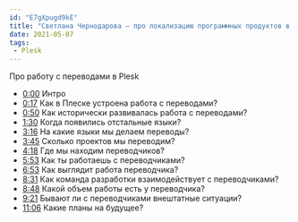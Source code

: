 ```yaml
---
id: "E7gXpugd9kE"
title: "Светлана Чернодарова — про локализацию программных продуктов в Plesk"
date: 2021-05-07
tags:
 - Plesk
---
```


<p>Про работу с&nbsp;переводами в&nbsp;Plesk</p>

<ul class="videos__video-timecode">
    <li><a href="https://youtu.be/{{ id }}?t=0s" target="_blank">0:00</a> <span>Интро</span></li>
    <li><a href="https://youtu.be/{{ id }}?t=17s" target="_blank">0:17</a> <span>Как в Плеске устроена работа с переводами?</span></li>
    <li><a href="https://youtu.be/{{ id }}?t=50s" target="_blank">0:50</a> <span>Как исторически развивалась работа с переводами?</span></li>
    <li><a href="https://youtu.be/{{ id }}?t=90s" target="_blank">1:30</a> <span>Когда появились отстальные языки?</span></li>
    <li><a href="https://youtu.be/{{ id }}?t=196s" target="_blank">3:16</a> <span>На какие языки мы делаем переводы?</span></li>
    <li><a href="https://youtu.be/{{ id }}?t=225s" target="_blank">3:45</a> <span>Сколько проектов мы переводим?</span></li>
    <li><a href="https://youtu.be/{{ id }}?t=258s" target="_blank">4:18</a> <span>Где мы находим переводчиков?</span></li>
    <li><a href="https://youtu.be/{{ id }}?t=353s" target="_blank">5:53</a> <span>Как ты работаешь с переводчиками?</span></li>
    <li><a href="https://youtu.be/{{ id }}?t=413s" target="_blank">6:53</a> <span>Как выглядит работа переводчика?</span></li>
    <li><a href="https://youtu.be/{{ id }}?t=511s" target="_blank">8:31</a> <span>Как команда разработки взаимодействует с переводчиками?</span></li>
    <li><a href="https://youtu.be/{{ id }}?t=528s" target="_blank">8:48</a> <span>Какой объем работы есть у переводчика?</span></li>
    <li><a href="https://youtu.be/{{ id }}?t=561s" target="_blank">9:21</a> <span>Бывают ли с переводчиками внештатные ситуации?</span></li>
    <li><a href="https://youtu.be/{{ id }}?t=666s" target="_blank">11:06</a> <span>Какие планы на будущее?</span></li>
</ul>
